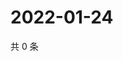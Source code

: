 # 2022-01-24

共 0 条

<!-- BEGIN WEIBO -->
<!-- 最后更新时间 Mon Jan 24 2022 03:10:30 GMT+0800 (China Standard Time) -->

<!-- END WEIBO -->
